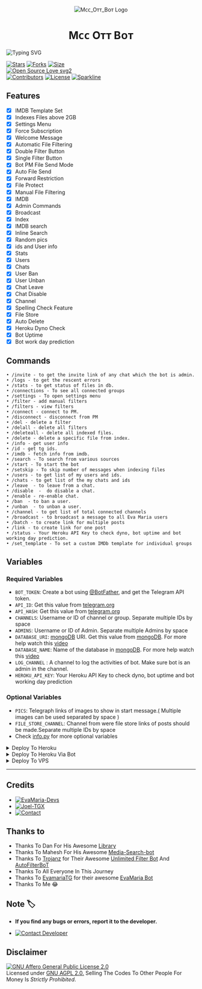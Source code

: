 <p align="center">
  <img src="https://te.legra.ph/file/306cb200e4f9b29a375ce.jpg" alt="Mᴄᴄ_Oᴛᴛ_Bᴏᴛ Logo">
</p>
<h1 align="center">
  <b>Mᴄᴄ Oᴛᴛ Bᴏᴛ</b>
</h1>

![Typing SVG](https://readme-typing-svg.herokuapp.com/?lines=Welcome+To+Mᴄᴄ_Oᴛᴛ_Bᴏᴛ!;Created+by+MᴄᴄAssɪᴛBᴏᴛ!;A+simple+and+powerful+Bot!;Indexes+Files+above+2GB;A+Bot+with+double+button!;Start+message+with+pic!;And+more+features!)
</p>

[![Stars](https://img.shields.io/github/stars/Joelkb/DQ-The-File-Donor?style=flat-square&color=yellow)](https://github.com/Joelkb/DQ-The-File-Donor/stargazers)
[![Forks](https://img.shields.io/github/forks/Joelkb/DQ-The-File-Donor?style=flat-square&color=orange)](https://github.com/Joelkb/DQ-The-File-Donor/fork)
[![Size](https://img.shields.io/github/repo-size/Joelkb/DQ-The-File-Donor?style=flat-square&color=green)](https://github.com/Joelkb/DQ-The-File-Donor/)   
[![Open Source Love svg2](https://badges.frapsoft.com/os/v2/open-source.svg?v=103)](https://github.com/Joelkb/DQ-The-File-Donor)   
[![Contributors](https://img.shields.io/github/contributors/Joelkb/DQ-The-File-Donor?style=flat-square&color=green)](https://github.com/Joelkb/DQ-The-File-Donor/graphs/contributors)
[![License](https://img.shields.io/badge/License-AGPL-blue)](https://github.com/Joelkb/DQ-The-File-Donor/blob/main/LICENSE)
[![Sparkline](https://stars.medv.io/Joelkb/DQ-The-File-Donor.svg)](https://stars.medv.io/Joelkb/DQ-The-File-Donor)

## Features
- [x] IMDB Template Set
- [x] Indexes Files above 2GB
- [x] Settings Menu
- [x] Force Subscription
- [x] Welcome Message
- [x] Automatic File Filtering
- [x] Double Filter Button
- [x] Single Filter Button
- [x] Bot PM File Send Mode
- [x] Auto File Send
- [x] Forward Restriction
- [x] File Protect
- [x] Manual File Filtering
- [x] IMDB
- [x] Admin Commands
- [x] Broadcast
- [x] Index
- [x] IMDB search
- [x] Inline Search
- [x] Random pics
- [x] ids and User info 
- [x] Stats
- [x] Users
- [x] Chats
- [x] User Ban
- [x] User Unban
- [x] Chat Leave
- [x] Chat Disable
- [x] Channel
- [x] Spelling Check Feature
- [x] File Store
- [x] Auto Delete
- [x] Heroku Dyno Check
- [x] Bot Uptime
- [x] Bot work day prediction

## Commands
```
• /invite - to get the invite link of any chat which the bot is admin.
• /logs - to get the rescent errors
• /stats - to get status of files in db.
• /connections - To see all connected groups
• /settings - To open settings menu
• /filter - add manual filters
• /filters - view filters
• /connect - connect to PM.
• /disconnect - disconnect from PM
• /del - delete a filter
• /delall - delete all filters
• /deleteall - delete all indexed files.
• /delete - delete a specific file from index.
• /info - get user info
• /id - get tg ids.
• /imdb - fetch info from imdb.
• /search - To search from various sources
• /start - To start the bot
• /setskip - To skip number of messages when indexing files
• /users - to get list of my users and ids.
• /chats - to get list of the my chats and ids 
• /leave  - to leave from a chat.
• /disable  -  do disable a chat.
• /enable - re-enable chat.
• /ban  - to ban a user.
• /unban  - to unban a user.
• /channel - to get list of total connected channels
• /broadcast - to broadcast a message to all Eva Maria users
• /batch - to create link for multiple posts
• /link - to create link for one post
• /status - Your Heroku API Key to check dyno, bot uptime and bot working day prediction.
• /set_template - To set a custom IMDb template for individual groups
```

## Variables

### Required Variables
* `BOT_TOKEN`: Create a bot using [@BotFather](https://telegram.dog/BotFather), and get the Telegram API token.
* `API_ID`: Get this value from [telegram.org](https://my.telegram.org/apps)
* `API_HASH`: Get this value from [telegram.org](https://my.telegram.org/apps)
* `CHANNELS`: Username or ID of channel or group. Separate multiple IDs by space
* `ADMINS`: Username or ID of Admin. Separate multiple Admins by space
* `DATABASE_URI`: [mongoDB](https://www.mongodb.com) URI. Get this value from [mongoDB](https://www.mongodb.com). For more help watch this [video](https://youtu.be/1G1XwEOnxxo)
* `DATABASE_NAME`: Name of the database in [mongoDB](https://www.mongodb.com). For more help watch this [video](https://youtu.be/1G1XwEOnxxo)
* `LOG_CHANNEL` : A channel to log the activities of bot. Make sure bot is an admin in the channel.
* `HEROKU_API_KEY`: Your Heroku API Key to check dyno, bot uptime and bot working day prediction
### Optional Variables
* `PICS`: Telegraph links of images to show in start message.( Multiple images can be used separated by space )
* `FILE_STORE_CHANNEL`: Channel from were file store links of posts should be made.Separate multiple IDs by space
* Check [info.py](https://github.com/Joelkb/DQ-The-File-Donor/blob/master/info.py) for more optional variables


<details><summary>Deploy To Heroku</summary>
<p>
<br>
<a href="https://heroku.com/deploy?template=https://github.com/Joelkb/DQ-the-file-donor">
  <img src="https://www.herokucdn.com/deploy/button.svg" alt="Deploy To Heroku">
</a>
</p>
</details>
<details><summary>Deploy To Heroku Via Bot</summary>
<p>
<br>
<a href="https://telegram.dog/XTZ_HerokuBot?start=Sm9lbGtiL0RRLXRoZS1maWxlLWRvbm9yIG1hc3Rlcg">
  <img src="https://www.herokucdn.com/deploy/button.svg" alt="Deploy Via Heroku Bot">
</a>
</p>
</details>
<details><summary>Deploy To VPS</summary>
<p>
<pre>
git clone https://github.com/Joelkb/DQ-The-File-Donor
# Install Packages
pip3 install -U -r requirements.txt
Edit info.py with variables as given below then run bot
python3 bot.py
</pre>
</p>
</details>

<hr>

## Credits 
* [![EvaMaria-Devs](https://img.shields.io/static/v1?label=EvaMaria&message=devs&color=critical)](https://telegram.dog/EvaMariaDevs)
* [![Joel-TGX](https://img.shields.io/static/v1?label=Jᴏᴇʟ+ᠰ+TɢX&message=Github&color=critical)](https://github.com/Joelkb)
* [![Contact](https://img.shields.io/static/v1?label=Contact+Developer&message=On+Telegram&color=critical)](https://telegram.me/creatorbeatz)

## Thanks to 
 - Thanks To Dan For His Awesome [Library](https://github.com/pyrogram/pyrogram)
 - Thanks To Mahesh For His Awesome [Media-Search-bot](https://github.com/Mahesh0253/Media-Search-bot)
 - Thanks To [Trojanz](https://github.com/trojanzhex) for Their Awesome [Unlimited Filter Bot](https://github.com/TroJanzHEX/Unlimited-Filter-Bot) And [AutoFilterBoT](https://github.com/trojanzhex/auto-filter-bot)
 - Thanks To All Everyone In This Journey
 - Thanks To [EvamariaTG](https://raw.githubusercontent.com/EvamariaTG) for their awesome [EvaMaria Bot](https://raw.githubusercontent.com/EvamariaTG/EvaMaria)
 - Thanks To Me 😂

## Note 🏷️
 - <b>If you find any bugs or errors, report it to the developer.</b>
* [![Contact Developer](https://img.shields.io/static/v1?label=Contact+Developer&message=On+Telegram&color=critical)](https://telegram.me/creatorbeatz)

## Disclaimer
[![GNU Affero General Public License 2.0](https://www.gnu.org/graphics/agplv3-155x51.png)](https://www.gnu.org/licenses/agpl-3.0.en.html#header)    
Licensed under [GNU AGPL 2.0.](https://github.com/Joelkb/DQ-The-File-Donor/blob/master/LICENSE)
Selling The Codes To Other People For Money Is *Strictly Prohibited*.

